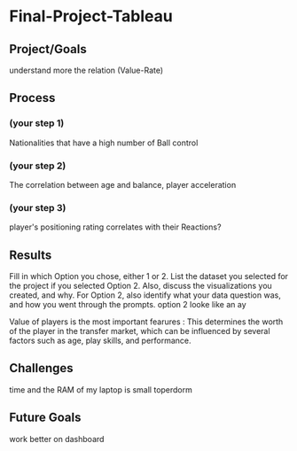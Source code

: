 # Final-Project-Tableau

## Project/Goals
  understand more the relation (Value-Rate)

## Process
### (your step 1) 
Nationalities that have a high number of Ball control
                                                                                                                                                                          
### (your step 2)
The correlation between age and balance, player acceleration 

### (your step 3)
player's positioning rating correlates with their Reactions?
## Results
Fill in which Option you chose, either 1 or 2. List the dataset you selected for the project if you selected Option 2. Also, discuss the visualizations you created, and why. For Option 2, also identify what your data question was, and how you went through the prompts.
option 2 looke like an ay

Value of players is the most important fearures : This determines the worth of the player in the
transfer market, which can be influenced by several factors such
as age, play skills, and performance.
## Challenges 
time and the RAM of my laptop is small toperdorm 

## Future Goals
work better on dashboard
